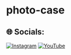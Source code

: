 # photo-case


## 🌐 Socials:
[![Instagram](https://img.shields.io/badge/Instagram-%23E4405F.svg?logo=Instagram&logoColor=white)](https://instagram.com/quinix_lamina) [![YouTube](https://img.shields.io/badge/YouTube-%23FF0000.svg?logo=YouTube&logoColor=white)](https://youtube.com/@https://www.youtube.com/@FuriousSphere) 
